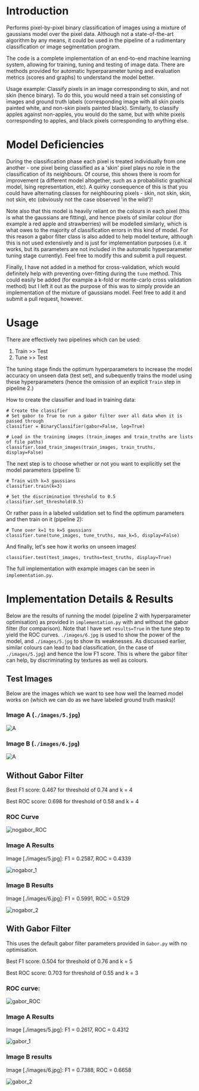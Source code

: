 # Introduction

Performs pixel-by-pixel binary classification of images using a mixture of gaussians model over the pixel data. Although not a state-of-the-art algorithm by any means, it could be used in the pipeline of a rudimentary classification or image segmentation program.

The code is a complete implementation of an end-to-end machine learning system, allowing for training, tuning and testing of image data. There are methods provided for automatic hyperparameter tuning and evaluation metrics (scores and graphs) to understand the model better.

Usage example: Classify pixels in an image corresponding to skin, and not skin (hence binary). To do this, you would need a train set consisting of images and ground truth labels (corresponding image with all skin pixels painted white, and non-skin pixels painted black). Similarly, to classify apples against non-apples, you would do the same, but with white pixels corresponding to apples, and black pixels corresponding to anything else.

# Model Deficiencies

During the classification phase each pixel is treated individually from one another - one pixel being classified as a 'skin' pixel plays no role in the classification of its neighbours. Of course, this shows there is room for improvement (a different model altogether, such as a probabilistic graphical model, Ising representation, etc). A quirky consequence of this is that you could have alternating classes for neighbouring pixels - skin, not skin, skin, not skin, etc (obviously not the case observed 'in the wild')!

Note also that this model is heavily reliant on the colours in each pixel (this is what the gaussians are fitting), and hence pixels of similar colour (for example a red apple and strawberries) will be modelled similarly, which is what owes to the majority of classification errors in this kind of model. For this reason a gabor filter class is also added to help model texture, although this is not used extensively and is just for implementation purposes (i.e. it works, but its parameters are not included in the automatic hyperparameter tuning stage currently). Feel free to modify this and submit a pull request.

Finally, I have not added in a method for cross-validation, which would definitely help with preventing over-fitting during the `tune` method. This could easily be added (for example a k-fold or monte-carlo cross validation method) but I left it out as the purpose of this was to simply provide an implementation of the mixture of gaussians model. Feel free to add it and submit a pull request, however.

# Usage

There are effectively two pipelines which can be used:

1.  Train >> Test
2.  Tune >> Test

The tuning stage finds the optimum hyperparameters to increase the model accuracy on unseen data (test set), and subequently trains the model using these hyperparameters (hence the omission of an explicit `Train` step in pipeline 2.)

How to create the classifier and load in training data:

~~~~
# Create the classifier
# Set gabor to True to run a gabor filter over all data when it is passed through
classifier = BinaryClassifier(gabor=False, log=True)

# Load in the training images (train_images and train_truths are lists of file paths)
classifier.load_train_images(train_images, train_truths, display=False)
~~~~

The next step is to choose whether or not you want to explicitly set the model parameters (pipeline 1):

~~~~
# Train with k=3 gaussians
classifier.train(k=3)

# Set the discrimination threshold to 0.5
classifier.set_threshold(0.5)
~~~~

Or rather pass in a labeled validation set to find the optimum parameters and then train on it (pipeline 2):

~~~~
# Tune over k=1 to k=5 gaussians
classifier.tune(tune_images, tune_truths, max_k=5, display=False)
~~~~

And finally, let's see how it works on unseen images!

~~~~
classifier.test(test_images, truths=test_truths, display=True)
~~~~

The full implementation with example images can be seen in `implementation.py`.

# Implementation Details & Results

Below are the results of running the model (pipeline 2 with hyperparameter optimisation) as provided in `implementation.py` with and without the gabor filter (for comparison). Note that I have set `results=True` in the tune step to yield the ROC curves. `./images/6.jpg` is used to show the power of the model, and `./images/5.jpg` to show its weaknesses. As discussed earlier, similar colours can lead to bad classification, (in the case of `./images/5.jpg`) and hence the low F1 score. This is where the gabor filter can help, by discriminating by textures as well as colours.

## Test Images

Below are the images which we want to see how well the learned model works on (which we can do as we have labeled ground truth masks)!

### Image A (`./images/5.jpg`)

![A](./images/5.jpg)

### Image B (`./images/6.jpg`)

![A](./images/6.jpg)

## Without Gabor Filter

Best F1 score: 0.467 for threshold of 0.74 and k = 4

Best ROC score: 0.698 for threshold of 0.58 and k = 4

### ROC Curve

![nogabor_ROC](./results/nogabor/ROC.png)

### Image A Results

Image [./images/5.jpg]: F1 = 0.2587, ROC = 0.4339

![nogabor_1](./results/nogabor/1.png)

### Image B Results

Image [./images/6.jpg]: F1 = 0.5991, ROC = 0.5129

![nogabor_2](./results/nogabor/2.png)

## With Gabor Filter

This uses the default gabor filter parameters provided in `Gabor.py` with no optimisation.

Best F1 score: 0.504 for threshold of 0.76 and k = 5

Best ROC score: 0.703 for threshold of 0.55 and k = 3

### ROC curve:

![gabor_ROC](./results/gabor/ROC.png)

### Image A Results

Image [./images/5.jpg]: F1 = 0.2617, ROC = 0.4312

![gabor_1](./results/gabor/1.png)

### Image B results

Image [./images/6.jpg]: F1 = 0.7388, ROC = 0.6658

![gabor_2](./results/gabor/2.png)
